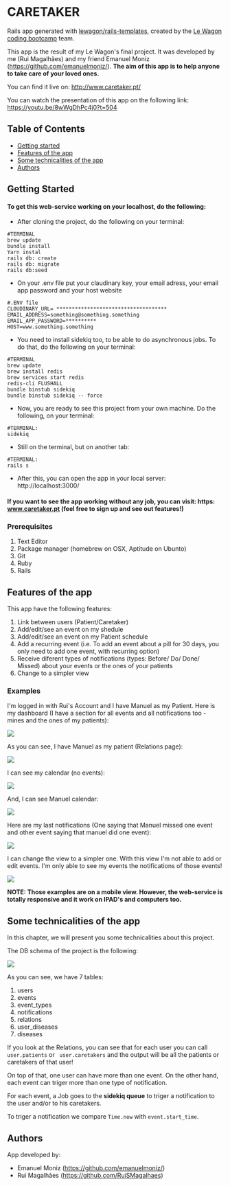 # CARETAKER

Rails app generated with [lewagon/rails-templates](https://github.com/lewagon/rails-templates), created by the [Le Wagon coding bootcamp](https://www.lewagon.com) team.


This app is the result of my Le Wagon's final project. It was developed by me (Rui Magalhães) and my friend Emanuel Moniz (https://github.com/emanuelmoniz/).
**The aim of this app is to help anyone to take care of your loved ones.**

You can find it live on: http://www.caretaker.pt/

You can watch the presentation of this app on the following link: https://youtu.be/8wWgDhPc4j0?t=504

## Table of Contents

* [Getting started](#getting-started)
* [Features of the app](#features-of-the-app)
* [Some technicalities of the app](#Some-technicalities-of-the-app)
* [Authors](#authors)

## Getting Started

#### To get this web-service working on your localhost, do the following:

* After cloning the project, do the following on your terminal:

```
#TERMINAL
brew update
bundle install
Yarn instal
rails db: create
rails db: migrate
rails db:seed
```
* On your .env file put your claudinary key, your email adress, your email app password and your host website
```
#.ENV file
CLOUDINARY_URL= ************************************
EMAIL_ADDRESS=something@something.something
EMAIL_APP_PASSWORD=**********
HOST=www.something.something
```
* You need to install sidekiq too, to be able to do asynchronous jobs. To do that, do the following on your terminal:
```
#TERMINAL
brew update
brew install redis
brew services start redis
redis-cli FLUSHALL
bundle binstub sidekiq
bundle binstub sidekiq -- force
```
* Now, you are ready to see this project from your own machine.
Do the following, on your terminal:
```
#TERMINAL:
sidekiq
```
* Still on the terminal, but on another tab:
```
#TERMINAL:
rails s
```

* After this, you can open the app in your local server: http://localhost:3000/

#### If you want to see the app working without any job, you can visit: https: www.caretaker.pt (feel free to sign up and see out features!)

### Prerequisites

1. Text Editor
2. Package manager (homebrew on OSX, Aptitude on Ubunto)
3. Git
4. Ruby
5. Rails

## Features of the app

This app have the following features:

1. Link between users (Patient/Caretaker)
2. Add/edit/see an event on my shedule
3. Add/edit/see an event on my Patient schedule
4. Add a recurring event (i.e. To add an event about a pill for 30 days, you only need to add one event, with recurring option)
5. Receive diferent types of notifications (types: Before/ Do/ Done/ Missed) about your events or the ones of your patients
6. Change to a simpler view

### Examples

I'm logged in with Rui's Account and I have Manuel as my Patient.
Here is my dashboard (I have a section for all events and all notifications too - mines and the ones of my patients):

![](/readmeImgs/dashboard.png)

As you can see, I have Manuel as my patient (Relations page):

![](/readmeImgs/Patientexample.png)

I can see my calendar (no events):

![](/readmeImgs/mySchedule.png)

And, I can see Manuel calendar:

![](/readmeImgs/manuelSchedule.png)

Here are my last notifications (One saying that Manuel missed one event and other event saying that manuel did one event):

![](/readmeImgs/dashboard.png)

I can change the view to a simpler one.
With this view I'm not able to add or edit events. I'm only able to see my events the notifications of those events!

![](/readmeImgs/simpleview.png)


**NOTE: Those examples are on a mobile view. However, the web-service is totally responsive and it work on IPAD's and computers too.**


## Some technicalities of the app

In this chapter, we will present you some technicalities about this project.

The DB schema of the project is the following:

![](/readmeImgs/DBschema.png)


As you can see, we have 7 tables:

1. users
2. events
3. event_types
4. notifications
5. relations
6. user_diseases
7. diseases


If you look at the Relations, you can see that for each user you can call `` user.patients `` or `` user.caretakers`` and the output will be all the patients or caretakers of that user!

On top of that, one user can have more than one event.
On the other hand, each event can triger more than one type of notification.

For each event, a Job goes to the **sidekiq queue** to triger a notification to the user and/or to his caretakers.

To triger a notification we compare `Time.now` with  ``event.start_time``.

## Authors

App developed by:

* Emanuel Moniz (https://github.com/emanuelmoniz/)
* Rui Magalhães (https://github.com/RuiSMagalhaes)






